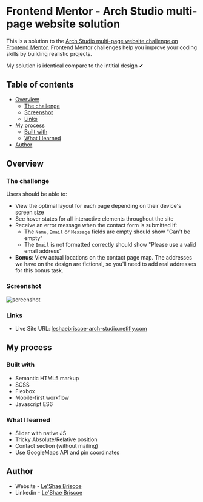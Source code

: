 # Frontend Mentor - Arch Studio multi-page website solution

This is a solution to the [Arch Studio multi-page website challenge on Frontend Mentor](https://www.frontendmentor.io/challenges/arch-studio-multipage-website-wNIbOFYR6). Frontend Mentor challenges help you improve your coding skills by building realistic projects.

My solution is identical compare to the intitial design ✔

## Table of contents

- [Overview](#overview)
  - [The challenge](#the-challenge)
  - [Screenshot](#screenshot)
  - [Links](#links)
- [My process](#my-process)
  - [Built with](#built-with)
  - [What I learned](#what-i-learned)
- [Author](#author)

## Overview

### The challenge

Users should be able to:

- View the optimal layout for each page depending on their device's screen size
- See hover states for all interactive elements throughout the site
- Receive an error message when the contact form is submitted if:
  - The `Name`, `Email` or `Message` fields are empty should show "Can't be empty"
  - The `Email` is not formatted correctly should show "Please use a valid email address"
- **Bonus**: View actual locations on the contact page map. The addresses we have on the design are fictional, so you'll need to add real addresses for this bonus task.


### Screenshot
![screenshot](/arch-studio-multi-page-website/assets/screenshot-for-arch.jpg)


### Links

- Live Site URL: [leshaebriscoe-arch-studio.netifly.com](leshaebriscoe-archstudio.netifly.com)

## My process

### Built with

- Semantic HTML5 markup
- SCSS
- Flexbox
- Mobile-first workflow
- Javascript ES6

### What I learned

* Slider with native JS
* Tricky Absolute/Relative position
* Contact section (without mailing)
* Use GoogleMaps API and pin coordinates

## Author

- Website - [Le'Shae Briscoe](leshaebriscoe-portfolio.netifly.com)
- Linkedin - [Le'Shae Briscoe](https://www.linkedin.com/in/leshaebriscoe/)
